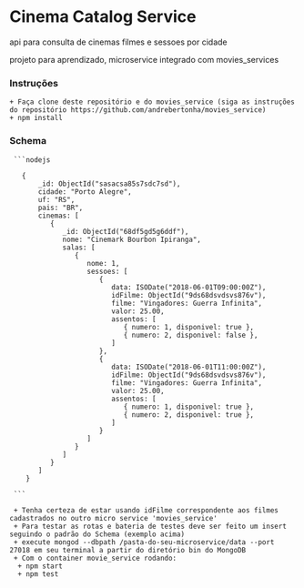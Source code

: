 # Cinema Catalog Service
  api para consulta de cinemas filmes e sessoes por cidade
  <p> projeto para aprendizado, microservice integrado com movies_services </p>
  
### Instruções 
    + Faça clone deste repositório e do movies_service (siga as instruções do repositório https://github.com/andrebertonha/movies_service)
    + npm install
    
### Schema
     ```nodejs
     
       {
           _id: ObjectId("sasacsa85s7sdc7sd"),
           cidade: "Porto Alegre",
           uf: "RS",
           pais: "BR",
           cinemas: [
              {
                 _id: ObjectId("68df5gd5g6ddf"),
                 nome: "Cinemark Bourbon Ipiranga",
                 salas: [
                    {
                       nome: 1,
                       sessoes: [
                          {
                             data: ISODate("2018-06-01T09:00:00Z"),
                             idFilme: ObjectId("9ds68dsvdsvs876v"),
                             filme: "Vingadores: Guerra Infinita",
                             valor: 25.00,
                             assentos: [
                                { numero: 1, disponivel: true },
                                { numero: 2, disponivel: false },
                             ]
                          },
                          {
                             data: ISODate("2018-06-01T11:00:00Z"),
                             idFilme: ObjectId("9ds68dsvdsvs876v"),
                             filme: "Vingadores: Guerra Infinita",
                             valor: 25.00,
                             assentos: [
                                { numero: 1, disponivel: true },
                                { numero: 2, disponivel: true },
                             ]
                          }
                       ]
                    }
                 ]
              }
           ]
        }
     
     ```
     
     + Tenha certeza de estar usando idFilme correspondente aos filmes cadastrados no outro micro service 'movies_service'
     + Para testar as rotas e bateria de testes deve ser feito um insert seguindo o padrão do Schema (exemplo acima)
     + execute mongod --dbpath /pasta-do-seu-microservice/data --port 27018 em seu terminal a partir do diretório bin do MongoDB
     + Com o container movie_service rodando:
      + npm start
      + npm test
